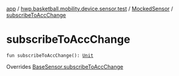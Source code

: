 [app](../../index.md) / [hwp.basketball.mobility.device.sensor.test](../index.md) / [MockedSensor](index.md) / [subscribeToAccChange](.)

# subscribeToAccChange

`fun subscribeToAccChange(): `[`Unit`](https://kotlinlang.org/api/latest/jvm/stdlib/kotlin/-unit/index.html)

Overrides [BaseSensor.subscribeToAccChange](../../hwp.basketball.mobility.device.sensor/-base-sensor/subscribe-to-acc-change.md)

